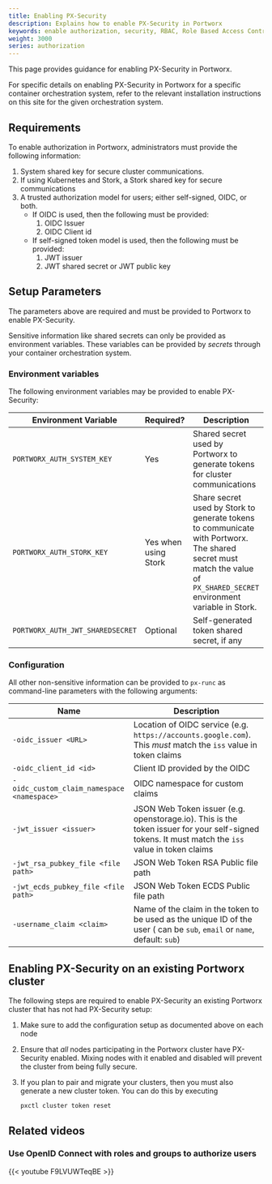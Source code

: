 ```yaml
---
title: Enabling PX-Security
description: Explains how to enable PX-Security in Portworx
keywords: enable authorization, security, RBAC, Role Based Access Control, JWT, JSON Web Token, OIDC, OpenID Connect, self-signed, claims, upgrade to auth, auth enabled cluster
weight: 3000
series: authorization
---
```


This page provides guidance for enabling PX-Security in Portworx. 

For specific details on enabling PX-Security in Portworx for a specific container
orchestration system, refer to the relevant installation instructions on this
site for the given orchestration system.

## Requirements
To enable authorization in Portworx, administrators must provide the following
information:

1. System shared key for secure cluster communications.
1. If using Kubernetes and Stork, a Stork shared key for secure communications
1. A trusted authorization model for users; either self-signed, OIDC, or both.
    * If OIDC is used, then the following must be provided:
        1. OIDC Issuer
        1. OIDC Client id
    * If self-signed token model is used, then the following must be provided:
        1. JWT issuer
        1. JWT shared secret or JWT public key

## Setup Parameters

The parameters above are required and must be provided to Portworx to enable
PX-Security.

Sensitive information like shared secrets can only be provided as environment
variables.  These variables can be provided by _secrets_ through your container
orchestration system.


### Environment variables

The following environment variables may be provided to enable PX-Security:

| Environment Variable | Required? | Description |
| -------------------- | --------- | ----------- |
| `PORTWORX_AUTH_SYSTEM_KEY` | Yes | Shared secret used by Portworx to generate tokens for cluster communications |
| `PORTWORX_AUTH_STORK_KEY` | Yes when using Stork | Share secret used by Stork to generate tokens to communicate with Portworx. The shared secret must match the value of `PX_SHARED_SECRET` environment variable in Stork. |
| `PORTWORX_AUTH_JWT_SHAREDSECRET` | Optional | Self-generated token shared secret, if any |

### Configuration

All other non-sensitive information can be provided to `px-runc` as command-line 
parameters with the following arguments:

| Name | Description |
| ---- | ----------- |
| `-oidc_issuer <URL>` | Location of OIDC service (e.g. `https://accounts.google.com`). This *must* match the `iss` value in token claims |
| `-oidc_client_id <id>` | Client ID provided by the OIDC |
| `-oidc_custom_claim_namespace <namespace>` | OIDC namespace for custom claims |
| `-jwt_issuer <issuer>` | JSON Web Token issuer (e.g. openstorage.io). This is the token issuer for your self-signed tokens. It must match the `iss` value in token claims |
| `-jwt_rsa_pubkey_file <file path>` | JSON Web Token RSA Public file path |
| `-jwt_ecds_pubkey_file <file path>` | JSON Web Token ECDS Public file path |
| `-username_claim <claim>` | Name of the claim in the token to be used as the unique ID of the user (<claim> can be `sub`, `email` or `name`, default: `sub`) |

## Enabling PX-Security on an existing Portworx cluster

The following steps are required to enable PX-Security an existing Portworx cluster that has not had PX-Security setup:

1. Make sure to add the configuration setup as documented above on each node
2. Ensure that *all* nodes participating in the Portworx cluster have PX-Security
enabled. Mixing nodes with it enabled and disabled will prevent the cluster from
being fully secure.
3. If you plan to pair and migrate your clusters, then you must also generate a new
cluster token. You can do this by executing 

    ```text
    pxctl cluster token reset
    ```

## Related videos 

### Use OpenID Connect with roles and groups to authorize users

{{< youtube  F9LVUWTeqBE >}}
